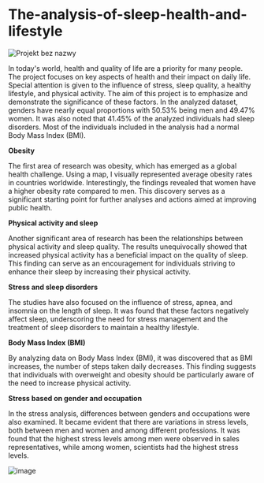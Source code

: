 # The-analysis-of-sleep-health-and-lifestyle
![Projekt bez nazwy](https://github.com/klaudiasolek/The-analysis-of-sleep-health-and-lifestyle/assets/146526586/059ac24f-b0cb-4664-8ea0-fafeca8e0b70)

In today's world, health and quality of life are a priority for many people. The project focuses on key aspects of health and their impact on daily life. Special attention is given to the influence of stress, sleep quality, a healthy lifestyle, and physical activity. The aim of this project is to emphasize and demonstrate the significance of these factors. In the analyzed dataset, genders have nearly equal proportions with 50.53% being men and 49.47% women. It was also noted that 41.45% of the analyzed individuals had sleep disorders. Most of the individuals included in the analysis had a normal Body Mass Index (BMI).

**Obesity**

The first area of research was obesity, which has emerged as a global health challenge. Using a map, I visually represented average obesity rates in countries worldwide. Interestingly, the findings revealed that women have a higher obesity rate compared to men. This discovery serves as a significant starting point for further analyses and actions aimed at improving public health.

**Physical activity and sleep**

Another significant area of research has been the relationships between physical activity and sleep quality. The results unequivocally showed that increased physical activity has a beneficial impact on the quality of sleep. This finding can serve as an encouragement for individuals striving to enhance their sleep by increasing their physical activity.

**Stress and sleep disorders**

The studies have also focused on the influence of stress, apnea, and insomnia on the length of sleep. It was found that these factors negatively affect sleep, underscoring the need for stress management and the treatment of sleep disorders to maintain a healthy lifestyle.

**Body Mass Index (BMI)**

By analyzing data on Body Mass Index (BMI), it was discovered that as BMI increases, the number of steps taken daily decreases. This finding suggests that individuals with overweight and obesity should be particularly aware of the need to increase physical activity.

**Stress based on gender and occupation**

In the stress analysis, differences between genders and occupations were also examined. It became evident that there are variations in stress levels, both between men and women and among different professions. It was found that the highest stress levels among men were observed in sales representatives, while among women, scientists had the highest stress levels. 

![image](https://github.com/klaudiasolek/The-analysis-of-sleep-health-and-lifestyle/assets/146526586/a11ac641-4781-480f-8799-b56b79247334)
